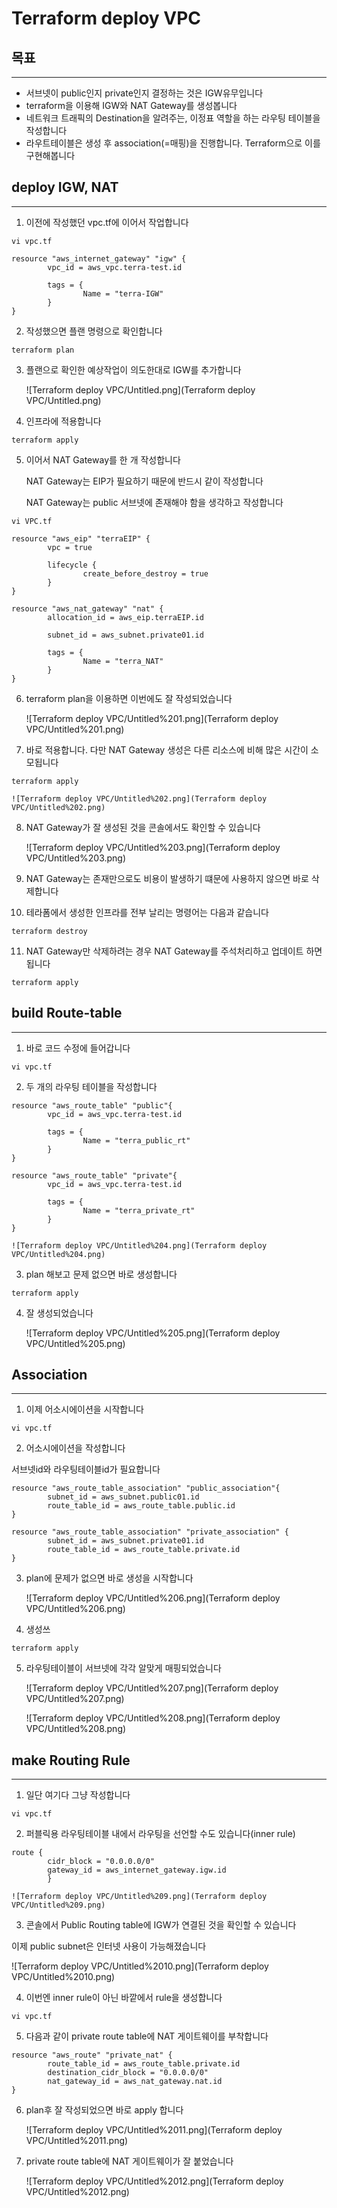 # Terraform deploy VPC

## 목표

---

- 서브넷이 public인지 private인지 결정하는 것은 IGW유무입니다
- terraform을 이용해 IGW와 NAT Gateway를 생성봅니다
- 네트워크 트래픽의 Destination을 알려주는, 이정표 역할을 하는 라우팅 테이블을 작성합니다
- 라우트테이블은 생성 후 association(=매핑)을 진행합니다. Terraform으로 이를 구현해봅니다

## deploy IGW, NAT

---

1. 이전에 작성했던 vpc.tf에 이어서 작업합니다
    
```
vi vpc.tf
```

```
resource "aws_internet_gateway" "igw" {
        vpc_id = aws_vpc.terra-test.id

        tags = {
                Name = "terra-IGW"
        }
}
```
    
2. 작성했으면 플랜 명령으로 확인합니다
    
```
terraform plan
```
    
3. 플랜으로 확인한 예상작업이 의도한대로 IGW를 추가합니다
    
    ![Terraform deploy VPC/Untitled.png](Terraform deploy VPC/Untitled.png)
    
4. 인프라에 적용합니다

```
terraform apply
```
    
5. 이어서 NAT Gateway를 한 개 작성합니다
    
    NAT Gateway는 EIP가 필요하기 때문에 반드시 같이 작성합니다
    
    NAT Gateway는 public 서브넷에 존재해야 함을 생각하고 작성합니다

```
vi VPC.tf
```

```
resource "aws_eip" "terraEIP" {
        vpc = true

        lifecycle {
                create_before_destroy = true
        }
}

resource "aws_nat_gateway" "nat" {
        allocation_id = aws_eip.terraEIP.id

        subnet_id = aws_subnet.private01.id

        tags = {
                Name = "terra_NAT"
        }
}
```

6. terraform plan을 이용하면 이번에도 잘 작성되었습니다
    
    ![Terraform deploy VPC/Untitled%201.png](Terraform deploy VPC/Untitled%201.png)
    
7. 바로 적용합니다. 다만 NAT Gateway 생성은 다른 리소스에 비해 많은 시간이 소모됩니다

```
terraform apply
```
    
    ![Terraform deploy VPC/Untitled%202.png](Terraform deploy VPC/Untitled%202.png)
    
8. NAT Gateway가 잘 생성된 것을 콘솔에서도 확인할 수 있습니다
    
    ![Terraform deploy VPC/Untitled%203.png](Terraform deploy VPC/Untitled%203.png)
    
9. NAT Gateway는 존재만으로도 비용이 발생하기 떄문에 사용하지 않으면 바로 삭제합니다
10. 테라폼에서 생성한 인프라를 전부 날리는 명령어는 다음과 같습니다

```
terraform destroy
```
    
11. NAT Gateway만 삭제하려는 경우 NAT Gateway를 주석처리하고 업데이트 하면 됩니다

```
terraform apply
```
    

## build Route-table

---

1. 바로 코드 수정에 들어갑니다

```
vi vpc.tf
```

2. 두 개의 라우팅 테이블을 작성합니다

```
resource "aws_route_table" "public"{
        vpc_id = aws_vpc.terra-test.id

        tags = {
                Name = "terra_public_rt"
        }
}

resource "aws_route_table" "private"{
        vpc_id = aws_vpc.terra-test.id

        tags = {
                Name = "terra_private_rt"
        }
}
```

    ![Terraform deploy VPC/Untitled%204.png](Terraform deploy VPC/Untitled%204.png)
    
3. plan 해보고 문제 없으면 바로 생성합니다

```
terraform apply
```

4. 잘 생성되었습니다
    
    ![Terraform deploy VPC/Untitled%205.png](Terraform deploy VPC/Untitled%205.png)
    

## Association

---

1. 이제 어소시에이션을 시작합니다

```
vi vpc.tf
```

2. 어소시에이션을 작성합니다
    
서브넷id와 라우팅테이블id가 필요합니다

```
resource "aws_route_table_association" "public_association"{
        subnet_id = aws_subnet.public01.id
        route_table_id = aws_route_table.public.id
}

resource "aws_route_table_association" "private_association" {
        subnet_id = aws_subnet.private01.id
        route_table_id = aws_route_table.private.id
}
```

3. plan에 문제가 없으면 바로 생성을 시작합니다
    
    ![Terraform deploy VPC/Untitled%206.png](Terraform deploy VPC/Untitled%206.png)
    
4. 생성쓰

```
terraform apply
```

5. 라우팅테이블이 서브넷에 각각 알맞게 매핑되었습니다
    
    ![Terraform deploy VPC/Untitled%207.png](Terraform deploy VPC/Untitled%207.png)
    
    ![Terraform deploy VPC/Untitled%208.png](Terraform deploy VPC/Untitled%208.png)
    

## make Routing Rule

---

1. 일단 여기다 그냥 작성합니다

```
vi vpc.tf
```

2. 퍼블릭용 라우팅테이블 내에서 라우팅을 선언할 수도 있습니다(inner rule)

```
route {
        cidr_block = "0.0.0.0/0"
        gateway_id = aws_internet_gateway.igw.id
        }
```

    ![Terraform deploy VPC/Untitled%209.png](Terraform deploy VPC/Untitled%209.png)
    
3. 콘솔에서 Public Routing table에 IGW가 연결된 것을 확인할 수 있습니다
    
이제 public subnet은 인터넷 사용이 가능해졌습니다

![Terraform deploy VPC/Untitled%2010.png](Terraform deploy VPC/Untitled%2010.png)

4. 이번엔 inner rule이 아닌 바깥에서 rule을 생성합니다

```
vi vpc.tf
```

5. 다음과 같이 private route table에 NAT 게이트웨이를 부착합니다

```
resource "aws_route" "private_nat" {
        route_table_id = aws_route_table.private.id
        destination_cidr_block = "0.0.0.0/0"
        nat_gateway_id = aws_nat_gateway.nat.id
}
```

6. plan후 잘 작성되었으면 바로 apply 합니다
    
    ![Terraform deploy VPC/Untitled%2011.png](Terraform deploy VPC/Untitled%2011.png)
    
7. private route table에 NAT 게이트웨이가 잘 붙었습니다
    
    ![Terraform deploy VPC/Untitled%2012.png](Terraform deploy VPC/Untitled%2012.png)
    
